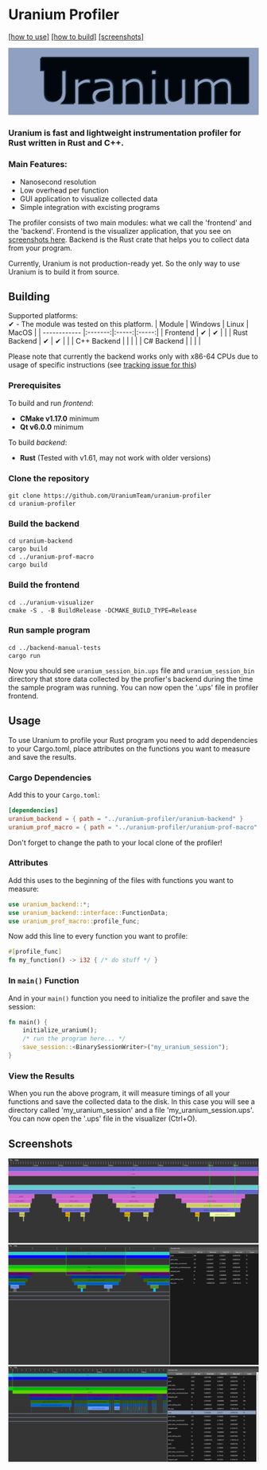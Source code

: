 # Uranium Profiler

[\[how to use\]](#usage) [\[how to build\]](#building) [\[screenshots\]](#screenshots)

![Logo](images/logo.png)

### Uranium is fast and lightweight instrumentation profiler for Rust written in Rust and C++.

### Main Features:
 - Nanosecond resolution
 - Low overhead per function
 - GUI application to visualize collected data
 - Simple integration with excisting programs

The profiler consists of two main modules: what we call the 'frontend' and the 'backend'. Frontend is the visualizer application, that you see on [screenshots here](#screenshots). Backend is the Rust crate that helps you to collect data from your program.

Currently, Uranium is not production-ready yet. So the only way to use Uranium is to build it from source.

## Building
Supported platforms:<br>
✔ - The module was tested on this platform.
|    Module    | Windows | Linux | MacOS |
| ------------ |:-------:|:-----:|:-----:|
| Frontend     | ✔       | ✔     |       |
| Rust Backend | ✔       | ✔     |       |
| C++ Backend  |         |        |       |
| C# Backend   |         |        |       |

Please note that currently the backend works only with x86-64 CPUs due to usage of specific instructions (see [tracking issue for this](https://github.com/UraniumTeam/uranium-profiler/issues/11))

### Prerequisites
To build and run *frontend*:
 - **CMake v1.17.0** minimum
 - **Qt v6.0.0** minimum

To build *backend*:
 - **Rust** (Tested with v1.61, may not work with older versions)

### Clone the repository
```shell
git clone https://github.com/UraniumTeam/uranium-profiler
cd uranium-profiler
```
### Build the backend
```shell
cd uranium-backend
cargo build
cd ../uranium-prof-macro
cargo build
```
### Build the frontend
```shell
cd ../uranium-visualizer
cmake -S . -B BuildRelease -DCMAKE_BUILD_TYPE=Release
```
### Run sample program
```shell
cd ../backend-manual-tests
cargo run
```
Now you should see `uranium_session_bin.ups` file and `uranium_session_bin` directory that store data collected by the profier's backend during
the time the sample program was running. You can now open the '.ups' file in profiler frontend.

## Usage
To use Uranium to profile your Rust program you need to add dependencies to your Cargo.toml, place attributes on the functions you want to measure and save the results.
### Cargo Dependencies
Add this to your `Cargo.toml`:
```toml
[dependencies]
uranium_backend = { path = "../uranium-profiler/uranium-backend" }
uranium_prof_macro = { path = "../uranium-profiler/uranium-prof-macro" }
```
Don't forget to change the path to your local clone of the profiler!
### Attributes
Add this uses to the beginning of the files with functions you want to measure:
```rust
use uranium_backend::*;
use uranium_backend::interface::FunctionData;
use uranium_prof_macro::profile_func;
```
Now add this line to every function you want to profile:
```rust
#[profile_func]
fn my_function() -> i32 { /* do stuff */ }
```
### In `main()` Function
And in your `main()` function you need to initialize the profiler and save the session:
```rust
fn main() {
    initialize_uranium();
    /* run the program here... */
    save_session::<BinarySessionWriter>("my_uranium_session");
}
```
### View the Results
When you run the above program, it will measure timings of all your functions and save the collected data to the disk. In this case you will see a directory called 'my_uranium_session' and a file 'my_uranium_session.ups'.
You can now open the '.ups' file in the visualizer (Ctrl+O).

## Screenshots

![Screenshot 1](images/screenshot1.png)
![Screenshot 2](images/screenshot3.png)
![Screenshot 2](images/screenshot4.png)

